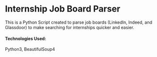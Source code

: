 # Internship Job Board Parser

This is a Python Script created to parse job boards (LinkedIn, Indeed, and Glassdoor) to make searching for internships quicker and easier.

#### Technologies Used:
Python3, BeautifulSoup4
